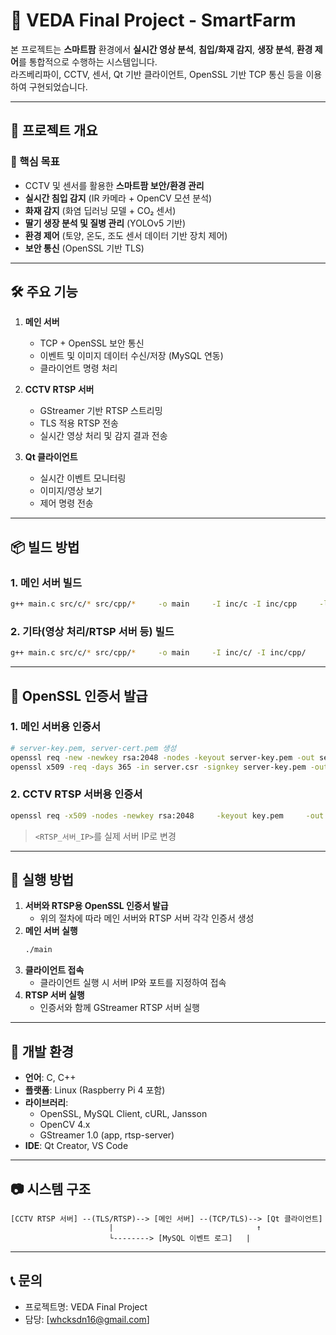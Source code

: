 # 🌱 VEDA Final Project - SmartFarm

본 프로젝트는 **스마트팜** 환경에서 **실시간 영상 분석**, **침입/화재 감지**, **생장 분석**, **환경 제어**를 통합적으로 수행하는 시스템입니다.  
라즈베리파이, CCTV, 센서, Qt 기반 클라이언트, OpenSSL 기반 TCP 통신 등을 이용하여 구현되었습니다.

---

## 📌 프로젝트 개요

### 🎯 핵심 목표
- CCTV 및 센서를 활용한 **스마트팜 보안/환경 관리**
- **실시간 침입 감지** (IR 카메라 + OpenCV 모션 분석)
- **화재 감지** (화염 딥러닝 모델 + CO₂ 센서)
- **딸기 생장 분석 및 질병 관리** (YOLOv5 기반)
- **환경 제어** (토양, 온도, 조도 센서 데이터 기반 장치 제어)
- **보안 통신** (OpenSSL 기반 TLS)

---

## 🛠 주요 기능
1. **메인 서버**
   - TCP + OpenSSL 보안 통신
   - 이벤트 및 이미지 데이터 수신/저장 (MySQL 연동)
   - 클라이언트 명령 처리

2. **CCTV RTSP 서버**
   - GStreamer 기반 RTSP 스트리밍
   - TLS 적용 RTSP 전송
   - 실시간 영상 처리 및 감지 결과 전송

3. **Qt 클라이언트**
   - 실시간 이벤트 모니터링
   - 이미지/영상 보기
   - 제어 명령 전송

---

## 📦 빌드 방법

### 1. 메인 서버 빌드
```bash
g++ main.c src/c/* src/cpp/*     -o main     -I inc/c -I inc/cpp     -lssl -lcrypto -ljansson -lmysqlclient -lcurl
```

### 2. 기타(영상 처리/RTSP 서버 등) 빌드
```bash
g++ main.c src/c/* src/cpp/*     -o main     -I inc/c/ -I inc/cpp/     $(pkg-config --cflags --libs opencv4 gstreamer-1.0 gstreamer-app-1.0 gstreamer-rtsp-server-1.0)     -lssl -lcrypto -ljansson -lgio-2.0 -lgobject-2.0 -lglib-2.0
```

---

## 🔐 OpenSSL 인증서 발급

### 1. 메인 서버용 인증서
```bash
# server-key.pem, server-cert.pem 생성
openssl req -new -newkey rsa:2048 -nodes -keyout server-key.pem -out server.csr
openssl x509 -req -days 365 -in server.csr -signkey server-key.pem -out server-cert.pem
```

### 2. CCTV RTSP 서버용 인증서
```bash
openssl req -x509 -nodes -newkey rsa:2048     -keyout key.pem     -out cert.pem     -days 365     -subj "/C=KR/ST=Seoul/O=SmartFarm/CN="     -addext "subjectAltName=IP:<RTSP_서버_IP>"
```
> `<RTSP_서버_IP>`를 실제 서버 IP로 변경

---

## 🚀 실행 방법

1. **서버와 RTSP용 OpenSSL 인증서 발급**
    - 위의 절차에 따라 메인 서버와 RTSP 서버 각각 인증서 생성
2. **메인 서버 실행**
    ```bash
    ./main
    ```
3. **클라이언트 접속**
    - 클라이언트 실행 시 서버 IP와 포트를 지정하여 접속
4. **RTSP 서버 실행**
    - 인증서와 함께 GStreamer RTSP 서버 실행

---

## 📌 개발 환경
- **언어**: C, C++
- **플랫폼**: Linux (Raspberry Pi 4 포함)
- **라이브러리**:
  - OpenSSL, MySQL Client, cURL, Jansson
  - OpenCV 4.x
  - GStreamer 1.0 (app, rtsp-server)
- **IDE**: Qt Creator, VS Code

---

## 📷 시스템 구조
```
[CCTV RTSP 서버] --(TLS/RTSP)--> [메인 서버] --(TCP/TLS)--> [Qt 클라이언트]
                      |                                ↑
                      └--------> [MySQL 이벤트 로그]   |
```

---

## 📞 문의
- 프로젝트명: VEDA Final Project
- 담당: [whcksdn16@gmail.com]
